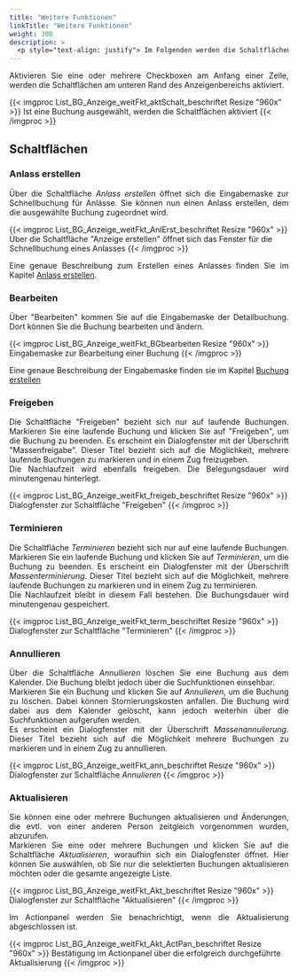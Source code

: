 ```yaml
---
title: "Weitere Funktionen"
linkTitle: "Weitere Funktionen"
weight: 300
description: >
  <p style="text-align: justify"> Im Folgenden werden die Schaltflächen und deren Funktion beschrieben, die am unteren Rand des Anzeigenbereichs angegliedert sind. </p>
---
```

<p style="text-align: justify"> Aktivieren Sie eine oder mehrere Checkboxen am Anfang einer Zeile, werden die Schaltflächen am unteren Rand des Anzeigenbereichs aktiviert. </p>

{{< imgproc List_BG_Anzeige_weitFkt_aktSchalt_beschriftet Resize "960x" >}}
Ist eine Buchung ausgewählt, werden die Schaltflächen aktiviert
{{< /imgproc >}}

## Schaltflächen

### Anlass erstellen

<p style="text-align: justify"> Über die Schaltfläche <i>Anlass erstellen</i> öffnet sich die Eingabemaske zur Schnellbuchung für Anlässe. Sie können nun einen Anlass erstellen, dem die ausgewählte Buchung zugeordnet wird. </p>

{{< imgproc List_BG_Anzeige_weitFkt_AnlErst_beschriftet Resize "960x" >}}
Über die Schaltfläche "Anzeige erstellen" öffnet sich das Fenster für die Schnellbuchung eines Anlasses
{{< /imgproc >}}

<p style="text-align: justify"> Eine genaue Beschreibung zum Erstellen eines Anlasses  finden Sie im Kapitel <a href="/3vrooms/listen/anlaessesuchen/anlasserstellen/">Anlass erstellen</a>. </p>

### Bearbeiten

<p style="text-align: justify"> Über "Bearbeiten" kommen Sie auf die Eingabemaske der Detailbuchung. Dort können Sie die Buchung bearbeiten und ändern. </p>

{{< imgproc List_BG_Anzeige_weitFkt_BGbearbeiten Resize "960x" >}}
Eingabemaske zur Bearbeitung einer Buchung
{{< /imgproc >}}

 <p style="text-align: justify"> Eine genaue Beschreibung der Eingabemaske finden sie im Kapitel <a href="/3vrooms/buchen/buchungerstellen/">Buchung erstellen </a> </p>

### Freigeben

<p style="text-align: justify"> Die Schaltfläche "Freigeben" bezieht sich nur auf laufende Buchungen. Markieren Sie eine laufende Buchung und klicken Sie auf "Freigeben", um die Buchung zu beenden. Es erscheint ein Dialogfenster mit der Überschrift "Massenfreigabe". Dieser Titel bezieht sich auf die Möglichkeit, mehrere laufende Buchungen zu markieren und in einem Zug freizugeben. </br>
Die Nachlaufzeit wird ebenfalls freigeben. Die Belegungsdauer wird minutengenau hinterlegt. </p>

{{< imgproc List_BG_Anzeige_weitFkt_freigeb_beschriftet Resize "960x" >}}
Dialogfenster zur Schaltfläche "Freigeben"
{{< /imgproc >}}

### Terminieren

<p style="text-align: justify"> Die Schaltfläche <i>Terminieren</i> bezieht sich nur auf eine laufende Buchungen. Markieren Sie ein laufende Buchung und klicken Sie auf <i>Terminieren</i>, um die Buchung zu beenden. Es erscheint ein Dialogfenster mit der Überschrift <i>Massenterminierung</i>. Dieser Titel bezieht sich auf die Möglichkeit, mehrere laufende Buchungen zu markieren und in einem Zug zu terminieren. </br>
Die Nachlaufzeit bleibt in diesem Fall bestehen. Die Buchungsdauer wird minutengenau gespeichert. </p>

{{< imgproc List_BG_Anzeige_weitFkt_term_beschriftet Resize "960x" >}}
Dialogfenster zur Schaltfläche "Terminieren"
{{< /imgproc >}}

### Annullieren

<p style="text-align: justify"> Über die Schaltfläche <i>Annullieren</i> löschen Sie eine Buchung aus dem Kalender. Die Buchung bleibt jedoch über die Suchfunktionen einsehbar. </br>
Markieren Sie ein Buchung und klicken Sie auf <i>Annulieren</i>, um die Buchung zu löschen. Dabei können Stornierungskosten anfallen. Die Buchung wird dabei aus dem Kalender gelöscht, kann jedoch weiterhin über die Suchfunktionen aufgerufen werden.</br>
Es erscheint ein Dialogfenster mit der Überschrift <i>Massenannulierung</i>. Dieser Titel bezieht sich auf die Möglichkeit mehrere Buchungen zu markieren und in einem Zug zu annullieren. </p>

{{< imgproc List_BG_Anzeige_weitFkt_ann_beschriftet Resize "960x" >}}
Dialogfenster zur Schaltfläche <i>Annulieren</i>
{{< /imgproc >}}

### Aktualisieren

<p style="text-align: justify"> Sie können eine oder mehrere Buchungen aktualisieren und Änderungen, die evtl. von einer anderen Person zeitgleich vorgenommen wurden, abzurufen. </br>
Markieren Sie eine oder mehrere Buchungen und klicken Sie auf die Schaltfläche <i>Aktualisieren</i>, woraufhin sich ein Dialogfenster öffnet. Hier können Sie auswählen, ob Sie nur die selektierten Buchungen aktualisieren möchten oder die gesamte angezeigte Liste. </p>

{{< imgproc List_BG_Anzeige_weitFkt_Akt_beschriftet Resize "960x" >}}
Dialogfenster zur Schaltfläche "Aktualisieren"
{{< /imgproc >}}

<p style="text-align: justify"> Im Actionpanel werden Sie benachrichtigt, wenn die Aktualisierung abgeschlossen ist. </p>

{{< imgproc List_BG_Anzeige_weitFkt_Akt_ActPan_beschriftet Resize "960x" >}}
Bestätigung im Actionpanel über die erfolgreich durchgeführte Aktualisierung
{{< /imgproc >}}
